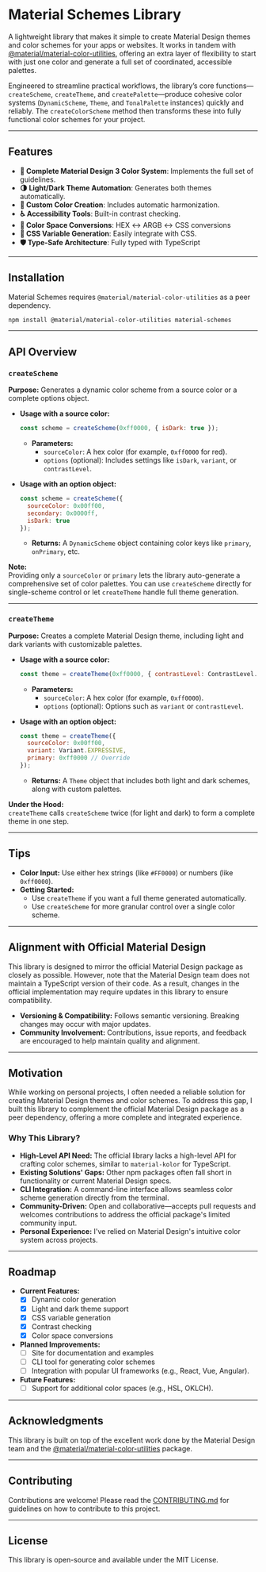 # Material Schemes Library

A lightweight library that makes it simple to create Material Design themes and color schemes for your apps or websites.
It works in tandem
with [@material/material-color-utilities](https://www.npmjs.com/package/@material/material-color-utilities), offering an
extra layer of flexibility to start with just one color and generate a full set of coordinated, accessible palettes.

Engineered to streamline practical workflows, the library’s core functions—`createScheme`, `createTheme`, and
`createPalette`—produce cohesive color systems (`DynamicScheme`, `Theme`, and `TonalPalette` instances) quickly and
reliably. The `createColorScheme` method then transforms these into fully functional color schemes for your project.

---

## Features

- **🎨 Complete Material Design 3 Color System**: Implements the full set of guidelines.
- **🌗 Light/Dark Theme Automation**: Generates both themes automatically.
- **🌈 Custom Color Creation**: Includes automatic harmonization.
- **♿ Accessibility Tools**: Built-in contrast checking.
- **🔄 Color Space Conversions**: HEX ↔ ARGB ↔ CSS conversions
- **💅 CSS Variable Generation**: Easily integrate with CSS.
- **🛡️ Type-Safe Architecture**: Fully typed with TypeScript

---

## Installation

Material Schemes requires `@material/material-color-utilities` as a peer dependency.

```bash
npm install @material/material-color-utilities material-schemes
```

---

## API Overview

### `createScheme`

**Purpose:** Generates a dynamic color scheme from a source color or a complete options object.

- **Usage with a source color:**

  ```javascript
  const scheme = createScheme(0xff0000, { isDark: true });
  ```

    - **Parameters:**
        - `sourceColor`: A hex color (for example, `0xff0000` for red).
        - `options` (optional): Includes settings like `isDark`, `variant`, or `contrastLevel`.

- **Usage with an option object:**

  ```javascript
  const scheme = createScheme({
    sourceColor: 0x00ff00,
    secondary: 0x0000ff,
    isDark: true
  });
  ```

    - **Returns:** A `DynamicScheme` object containing color keys like `primary`, `onPrimary`, etc.

**Note:**  
Providing only a `sourceColor` or `primary` lets the library auto-generate a comprehensive set of color palettes. You
can use
`createScheme` directly for single-scheme control or let `createTheme` handle full theme generation.

---

### `createTheme`

**Purpose:** Creates a complete Material Design theme, including light and dark variants with customizable palettes.

- **Usage with a source color:**

  ```javascript
  const theme = createTheme(0xff0000, { contrastLevel: ContrastLevel.HIGH });
  ```

    - **Parameters:**
        - `sourceColor`: A hex color (for example, `0xff0000`).
        - `options` (optional): Options such as `variant` or `contrastLevel`.

- **Usage with an option object:**

  ```javascript
  const theme = createTheme({
    sourceColor: 0x00ff00,
    variant: Variant.EXPRESSIVE,
    primary: 0xff0000 // Override
  });
  ```

    - **Returns:** A `Theme` object that includes both light and dark schemes, along with custom palettes.

**Under the Hood:**  
`createTheme` calls `createScheme` twice (for light and dark) to form a complete theme in one step.

---

## Tips

- **Color Input:** Use either hex strings (like `#FF0000`) or numbers (like `0xff0000`).
- **Getting Started:**
    - Use `createTheme` if you want a full theme generated automatically.
    - Use `createScheme` for more granular control over a single color scheme.

---

## Alignment with Official Material Design

This library is designed to mirror the official Material Design package as closely as possible. However, note that the
Material Design team does not maintain a TypeScript version of their code. As a result, changes in the official
implementation may require updates in this library to ensure compatibility.

- **Versioning & Compatibility:** Follows semantic versioning. Breaking changes may occur with major updates.
- **Community Involvement:** Contributions, issue reports, and feedback are encouraged to help maintain quality and
  alignment.

---

## Motivation

While working on personal projects, I often needed a reliable solution for creating Material Design themes and color
schemes.
To address this gap, I built this library to complement the official Material Design package as a peer
dependency, offering a more complete and integrated experience.

### Why This Library?

- **High-Level API Need:** The official library lacks a high-level API for crafting color schemes, similar to
  `material-kolor` for TypeScript.
- **Existing Solutions' Gaps:** Other npm packages often fall short in functionality or current Material Design specs.
- **CLI Integration:** A command-line interface allows seamless color scheme generation directly from the terminal.
- **Community-Driven:** Open and collaborative—accepts pull requests and welcomes contributions to address the official
  package's limited community input.
- **Personal Experience:** I've relied on Material Design's intuitive color system across projects.

---

## Roadmap

- **Current Features:**
    - [x] Dynamic color generation
    - [x] Light and dark theme support
    - [x] CSS variable generation
    - [x] Contrast checking
    - [x] Color space conversions

- **Planned Improvements:**
    - [ ] Site for documentation and examples
    - [ ] CLI tool for generating color schemes
    - [ ] Integration with popular UI frameworks (e.g., React, Vue, Angular).

- **Future Features:**
    - [ ] Support for additional color spaces (e.g., HSL, OKLCH).

---

## Acknowledgments

This library is built on top of the excellent work done by the Material Design team and the
[@material/material-color-utilities](https://www.npmjs.com/package/@material/material-color-utilities) package.


---

## Contributing

Contributions are welcome! Please read the [CONTRIBUTING.md](./CONTRIBUTING.md) for guidelines on how to contribute to
this project.

---- 

## License

This library is open-source and available under the MIT License.
